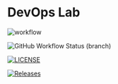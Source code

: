 # DevOps Lab

![workflow](https://github.com/Chanmyae27/DevOps/actions/workflows/main.yml/badge.svg)

![GitHub Workflow Status (branch)](https://img.shields.io/github/actions/workflow/status/Chanmyae27/DevOps/main.yml?branch=develop&style=flat-square)

[![LICENSE](https://img.shields.io/github/license/Chanmyae27/devops.svg?style=flat-square)](https://github.com/Chanmyae27/DevOps/blob/master/LICENSE)

[![Releases](https://img.shields.io/github/release/Chanmyae27/devops/all.svg?style=flat-square)](https://github.com/Chanmyae27/DevOps/releases)

 